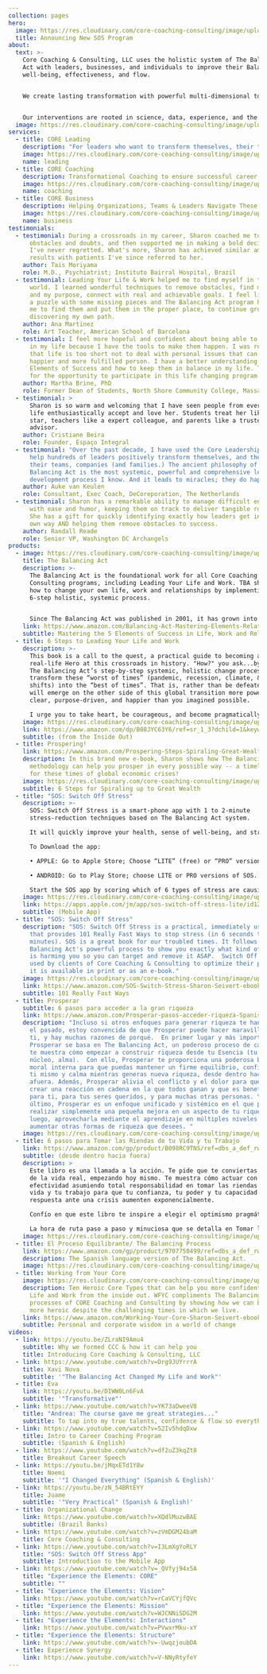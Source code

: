 ```yaml
---
collection: pages
hero:
  image: https://res.cloudinary.com/core-coaching-consulting/image/upload/v1595801147/icon_hcpkac.jpg
  title: Announcing New SOS Program
about:
  text: >-
    Core Coaching & Consulting, LLC uses the holistic system of The Balancing
    Act with leaders, businesses, and individuals to improve their Balance,
    well-being, effectiveness, and flow. 


    We create lasting transformation with powerful multi-dimensional tools that reveal where organizations or people are out-of-balance, then implement pragmatic processes to remove barriers so they can re-balance themselves from the inside out. 


    Our interventions are rooted in science, data, experience, and the ancient healing model of the 5 elements & Synergy.
  image: https://res.cloudinary.com/core-coaching-consulting/image/upload/v1595111411/logo_feamvb.png
services:
  - title: CORE Leading
    description: "For leaders who want to transform themselves, their teams & companies. "
    image: https://res.cloudinary.com/core-coaching-consulting/image/upload/v1629034127/business_high_5s_u2ze7k.jpg
    name: leading
  - title: CORE Coaching
    description: Transformational Coaching to ensure successful career and life transitions.
    image: https://res.cloudinary.com/core-coaching-consulting/image/upload/v1630620175/Coaching_step_up_shokhs.png
    name: coaching
  - title: CORE Business
    description: Helping Organizations, Teams & Leaders Navigate These Difficult Times
    image: https://res.cloudinary.com/core-coaching-consulting/image/upload/v1629577636/BusinessPage_for_Website_bwrwyb.jpg
    name: business
testimonials:
  - testimonial: During a crossroads in my career, Sharon coached me to overcome
      obstacles and doubts, and then supported me in making a bold decision that
      I've never regretted. What's more, Sharon has achieved similar amazing
      results with patients I've since referred to her.
    author: Tais Moriyama
    role: M.D., Psychiatrist; Instituto Bairral Hospital, Brazil
  - testimonial: Leading Your Life & Work helped me to find myself in this changing
      world. I learned wonderful techniques to remove obstacles, find my center
      and my purpose, connect with real and achievable goals. I feel like I had
      a puzzle with some missing pieces and The Balancing Act program has helped
      me to find them and put them in the proper place, to continue growing and
      discovering my own path.
    author: Ana Martinez
    role: Art Teacher, American School of Barcelona
  - testimonial: I feel more hopeful and confident about being able to make changes
      in my life because I have the tools to make them happen. I was reminded
      that life is too short not to deal with personal issues that can make me a
      happier and more fulfilled person. I have a better understanding of the
      Elements of Success and how to keep them in balance in my life. Thank you
      for the opportunity to participate in this life changing program.
    author: Martha Brine, PhD
    role: Former Dean of Students, North Shore Community College, Massachusetts
  - testimonial: >
      Sharon is so warm and welcoming that I have seen people from every walk of
      life enthusiastically accept and love her. Students treat her like a rock
      star, teachers like a expert colleague, and parents like a trusted
      advisor.
    author: Cristiane Beira
    role: Founder, Espaço Integral
  - testimonial: "Over the past decade, I have used the Core Leadership program to
      help hundreds of leaders positively transform themselves, and therefore
      their teams, companies (and families.) The ancient philosophy of The
      Balancing Act is the most systemic, powerful and comprehensive leadership
      development process I know. And it leads to miracles; they do happen! "
    author: Auke van Keulen
    role: Consultant, Exec Coach, DeCoreporation, The Netherlands
  - testimonial: Sharon has a remarkable ability to manage difficult entrepreneurs
      with ease and humor, keeping them on track to deliver tangible results.
      She has a gift for quickly identifying exactly how leaders get in their
      own way AND helping them remove obstacles to success.
    author: Randall Reade
    role: Senior VP, Washington DC Archangels
products:
  - image: https://res.cloudinary.com/core-coaching-consulting/image/upload/v1600890104/TBA_Kindlecover_cropped_irfmvt.jpg
    title: The Balancing Act
    description: >-
      The Balancing Act is the foundational work for all Core Coaching &
      Consulting programs, including Leading Your Life and Work. TBA shows you
      how to change your own life, work and relationships by implementing its
      6-step holistic, systemic process.


      Since The Balancing Act was published in 2001, it has grown into a global movement of business and educational change agents who deploy its powerful pragmatic programs, online assessments, and practical data-driven interventions to significantly increase the odds of success for companies who want to become more agile, leaders who want to be more effective, and individuals who want to lead happier lives and have more meaningful work.
    link: https://www.amazon.com/Balancing-Act-Mastering-Elements-Relationships-ebook/dp/B07QGQG38H/ref=sr_1_1?dchild=1&keywords=the+balancing+act+seivert&qid=1600887520&s=books&sr=1-1
    subtitle: Mastering the 5 Elements of Success in Life, Work and Relationships
  - title: 6 Steps to Leading Your Life and Work
    description: >-
      This book is a call to the quest, a practical guide to becoming a
      real-life Hero at this crossroads in history. "How?" you ask...by using
      The Balancing Act’s step-by-step systemic, holistic change process to
      transform these “worst of times” (pandemic, recession, climate, & social
      shifts) into the “best of times”. That is, rather than be defeated, you
      will emerge on the other side of this global transition more powerful,
      clear, purpose-driven, and happier than you imagined possible. 

      I urge you to take heart, be courageous, and become pragmatically, carefully optimistic so you can immediately implement TBA’s 6-step COREvolutionary process. By deliberately changing yourself from the inside-out, you will be able to take complete responsibility for your whole life so your ability-to-respond to crises will be magnified many times over. What's more, you will create many positive ripple effects in your community, workplace, and world.
    image: https://res.cloudinary.com/core-coaching-consulting/image/upload/v1600964000/6_Steps_LYL_W_cover_yatpeq.jpg
    link: https://www.amazon.com/dp/B08JYC63Y6/ref=sr_1_3?dchild=1&keywords=6+steps+to+leading+your+life+and+work&qid=1600964053&s=books&sr=1-3
    subtitle: (from the Inside Out)
  - title: Prospering!
    link: https://www.amazon.com/Prospering-Steps-Spiraling-Great-Wealth-ebook/dp/B0831QTTSC/ref=sr_1_1?dchild=1&keywords=prospering+seivert&qid=1600888410&s=books&sr=1-1
    description: In this brand new e-book, Sharon shows how The Balancing Act
      methodology can help you prosper in every possible way -- a timely topic
      for these times of global economic crises!
    image: https://res.cloudinary.com/core-coaching-consulting/image/upload/v1600889276/Prospering_cover_bbx8cd.jpg
    subtitle: 6 Steps for Spiraling up to Great Wealth
  - title: "SOS: Switch Off Stress"
    description: >-
      SOS: Switch Off Stress is a smart-phone app with 1 to 2-minute
      stress-reduction techniques based on The Balancing Act system. 

      It will quickly improve your health, sense of well-being, and strengthen your immune-system resistance. In this way you can become even stronger as you decide the daily specifics of how you want to lead your new life and work.

      To Download the app:

      •	APPLE: Go to Apple Store; Choose “LITE” (free) or “PRO” version. 

      •	ANDROID: Go to Play Store; choose LITE or PRO versions of SOS. 

      Start the SOS app by scoring which of 6 types of stress are causing you the most pain. Then you’ll get more points for that element whenever you return to relieve your worst stressor! With points you can keep track of your progress or play a friendly competitive game with friends, family and colleagues who are trying to reduce their stress.
    image: https://res.cloudinary.com/core-coaching-consulting/image/upload/v1595801147/icon_hcpkac.jpg
    link: https://apps.apple.com/jm/app/sos-switch-off-stress-lite/id1263283831
    subtitle: (Mobile App)
  - title: "SOS: Switch Off Stress"
    description: "SOS: Switch Off Stress is a practical, immediately usable book
      that provides 101 Really Fast Ways to stop stress (in 6 seconds to 6
      minutes). SOS is a great book for our troubled times. It follows the The
      Balancing Act's powerful process to show you exactly what kind of stress
      is harming you so you can target and remove it ASAP.  Switch Off Stress is
      used by clients of Core Coaching & Consulting to optimize their progress.
      it is available in print or as an e-book."
    image: https://res.cloudinary.com/core-coaching-consulting/image/upload/v1594942999/sos-book_tc9jx9.jpg
    link: https://www.amazon.com/SOS-Switch-Stress-Sharon-Seivert-ebook/dp/B00H312T3A/ref=sr_1_1?dchild=1&keywords=switch+off+stress+seivert&qid=1600887576&s=books&sr=1-1
    subtitle: 101 Really Fast Ways
  - title: Prosperar
    subtitle: 6 pasos para acceder a la gran riqueza
    link: https://www.amazon.com/Prosperar-pasos-acceder-riqueza-Spanish-ebook/dp/B089FNYYCD/ref=sr_1_1?dchild=1&keywords=prosperar+book+seivert&qid=1633814219&s=digital-text&sr=1-1
    description: "Incluso si otros enfoques para generar riqueza te han fallado en
      el pasado, estoy convencida de que Prosperar puede hacer maravillas por
      ti, y hay muchas razones de porqué.  En primer lugar y más importante,
      Prosperar se basa en The Balancing Act, un poderoso proceso de cambio que
      te muestra cómo empezar a construir riqueza desde tu Esencia (tu centro,
      núcleo, alma).  Con ello, Prosperar te proporciona una poderosa brújula
      moral interna para que puedas mantener un firme equilibrio, confianza en
      ti mismo y calma mientras generas nueva riqueza, desde dentro hacia
      afuera. Además, Prosperar alivia el conflicto y el dolor para que puedas
      crear una reacción en cadena en la que todos ganan y que es beneficiosa
      para ti, para tus seres queridos, y para muchas otras personas. Y, por
      último, Prosperar es un enfoque unificado y sistémico en el que puedes
      realizar simplemente una pequeña mejora en un aspecto de tu riqueza y,
      luego, aprovecharla mediante el aprendizaje en múltiples niveles para
      aumentar otras formas de riqueza que desees. "
    image: https://res.cloudinary.com/core-coaching-consulting/image/upload/v1633814498/Screen_Shot_2021-10-09_at_5.08.09_PM_qpoamu.png
  - title: 6 pasos para Tomar las Riendas de tu Vida y tu Trabajo
    link: https://www.amazon.com/gp/product/B098RC9TNS/ref=dbs_a_def_rwt_bibl_vppi_i3
    subtitle: (desde dentro hacia fuera)
    description: >
      Este libro es una llamada a la acción. Te pide que te conviertas en héroe
      de la vida real, empezando hoy mismo. Te muestra cómo actuar con mayor
      efectividad asumiendo total responsabilidad en tomar las riendas de tu
      vida y tu trabajo para que tu confianza, tu poder y tu capacidad de
      respuesta ante una crisis aumenten exponencialmente. 

      Confío en que este libro te inspire a elegir el optimismo pragmático en este crítico punto de inflexión.   Aunque a simple vista el optimismo pragmático puede parecer simplista, o incluso temerario, te insto a que lo pruebes porque es una estrategia de cambio lógica que cimentarás una y otra vez en la realidad de tu experiencia diaria. Y con ello, aumentarás las probabilidades de atravesar las tormentas actuales de manera segura. 

      La hora de ruta paso a paso y minuciosa que se detalla en Tomar las riendas de tu vida y tu trabajo te ayudará a tener mayor confianza, agilidad y resiliencia, de manera que te sientas impulsado a avanzar constante e inexorablemente hacia tus objetivos. Este libro también te ayudará con las herramientas prácticas de implementación para superar cualquier obstáculo que te puedas encontrar en este viaje. 
    image: https://res.cloudinary.com/core-coaching-consulting/image/upload/v1633814525/Screen_Shot_2021-10-09_at_5.05.10_PM_pubpw3.png
  - title: El Proceso Equilibrante/ The Balancing Process
    link: https://www.amazon.com/gp/product/9707750499/ref=dbs_a_def_rwt_bibl_vppi_i7
    description: The Spanish language version of The Balancing Act.
    image: https://res.cloudinary.com/core-coaching-consulting/image/upload/v1633814475/Screen_Shot_2021-10-09_at_5.16.19_PM_qw1wg5.png
  - title: Working from Your Core
    image: https://res.cloudinary.com/core-coaching-consulting/image/upload/v1600888032/wfyccover_msrx27.jpg
    description: Ten Heroic Core Types that can help you more confidently Lead Your
      Life and Work from the inside out. WFYC compliments The Balancing Act
      processes of CORE Coaching and Consulting by showing how we can become
      more heroic despite the challenging times in which we live.
    link: https://www.amazon.com/Working-Your-Core-Sharon-Seivert-ebook/dp/B00J4BUQ2S/ref=sr_1_1?dchild=1&keywords=Working+from+Your+Core+seivert&qid=1600888309&s=books&sr=1-1
    subtitle: Personal and corporate wisdom in a world of change
videos:
  - link: https://youtu.be/ZLraNI9Amu4
    subtitle: Why we formed CCC & how it can help you
    title: Introducing Core Coaching & Consulting, LLC
  - link: https://www.youtube.com/watch?v=Drg9JUYrrrA
    title: Xavi Nova
    subtitle: '"The Balancing Act Changed My Life and Work"'
  - title: Eva
    link: https://youtu.be/DIWW0Ln6FvA
    subtitle: '"Transformative"'
  - link: https://www.youtube.com/watch?v=YK73aDweeV8
    title: "Andrea: The course gave me great strategies..."
    subtitle: To tap into my true talents, confidence & flow so everything works in sync
  - link: https://www.youtube.com/watch?v=52Iv5hdqDxw
    title: Intro to Career Coaching Program
    subtitle: (Spanish & English)
  - link: https://www.youtube.com/watch?v=df2uZ3kqZt8
    title: Breakout Career Speech
  - link: https://youtu.be/jMqxETd1Y8w
    title: Noemi
    subtitle: '"I Changed Everything" (Spanish & English)'
  - link: https://youtu.be/zN_54BRtEYY
    title: Juame
    subtitle: '"Very Practical" (Spanish & English)'
  - title: Organizational Change
    link: https://www.youtube.com/watch?v=XQdlMuzwBAE
    subtitle: (Brazil Banks)
  - link: https://www.youtube.com/watch?v=zVmDGM24baM
    title: Core Coaching & Consulting
  - link: https://www.youtube.com/watch?v=I3LmXgYoRLY
    title: "SOS: Switch Off Stress App"
    subtitle: Introduction to the Mobile App
  - link: https://www.youtube.com/watch?v=_QVfyj94x5A
    title: "Experience the Elements: CORE"
    subtitle: ""
  - title: "Experience the Elements: Vision"
    link: https://www.youtube.com/watch?v=rCaVCYjfQVc
  - title: "Experience the Elements: Mission"
    link: https://www.youtube.com/watch?v=WJCNNiSDG2M
  - title: "Experience the Elements: Interactions"
    link: https://www.youtube.com/watch?v=PVwxrMku-xY
  - title: "Experience the Elements: Structure"
    link: https://www.youtube.com/watch?v=-UwqzjoubDA
  - title: Experience Synergy
    link: https://www.youtube.com/watch?v=V-NNyRtyfeY
---
```

